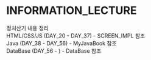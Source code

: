# INFORMATION_LECTURE
정처산기 내용 정리
<br>
HTML/CSS/JS (DAY_20 - DAY_37) - SCREEN_IMPL 참조 
<br>
Java (DAY_38 - DAY_56) - MyJavaBook 참조
<br>
DataBase (DAY_56 - ) - DataBase 참조
